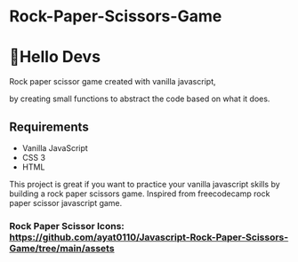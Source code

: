 # Rock-Paper-Scissors-Game
# 🚀Hello Devs
Rock paper scissor game created with vanilla javascript, 

by creating small functions to abstract the code based on what it does.


## Requirements
- Vanilla JavaScript
- CSS 3
- HTML 

This project is great if you want to practice your vanilla javascript skills by building a rock paper scissors game.
Inspired from freecodecamp rock paper scissor javascript game.


### Rock Paper Scissor Icons: https://github.com/ayat0110/Javascript-Rock-Paper-Scissors-Game/tree/main/assets
